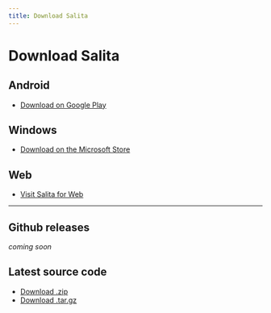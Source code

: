 ```yaml
---
title: Download Salita
---
```


# Download Salita

## Android
* [Download on Google Play](https://play.google.com/store/apps/details?id=com.tudlang.salita)

## Windows
* [Download on the Microsoft Store](https://www.microsoft.com/store/apps/9P1NQJ4WBJNW)

## Web
* [Visit Salita for Web](https://tudlang.github.io/salita-web)

---
## Github releases
*coming soon*

## Latest source code
* <a href="{{ site.github.zip_url }}">Download .zip</a>
* <a href="{{ site.github.tar_url }}">Download .tar.gz</a>